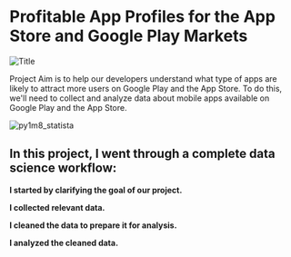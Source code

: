 # Profitable App Profiles for the App Store and Google Play Markets
![Title](https://user-images.githubusercontent.com/85991377/125693541-5ddfe9a7-418b-46d3-8357-f25f32f92603.png)

Project Aim is to help our developers understand what type of apps are likely to attract more users on Google Play and the App Store. 
To do this, we'll need to collect and analyze data about mobile apps available on Google Play and the App Store.


![py1m8_statista](https://user-images.githubusercontent.com/85991377/125693558-9d39bdac-66ce-4cc7-aff2-104733330c7f.png)

## In this project, I went through a complete data science workflow:

**I started by clarifying the goal of our project.**

**I collected relevant data.**

**I cleaned the data to prepare it for analysis.**

**I analyzed the cleaned data.**
